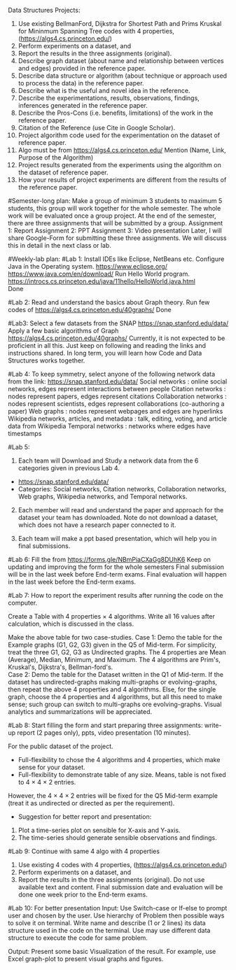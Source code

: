 Data Structures Projects:  
1. Use existing BellmanFord, Dijkstra for Shortest Path and Prims Kruskal for Mininmum Spanning Tree codes with 4 properties, (https://algs4.cs.princeton.edu/)
2. Perform experiments on a dataset, and 
3. Report the results in the three assignments (original). 
4. Describe graph dataset (about name and relationship between vertices and edges) provided in the reference paper.
5. Describe data structure or algorithm (about technique or approach used to process the data) in the reference paper. 
6. Describe what is the  useful and novel idea in the reference.
7. Describe the experimentations, results, observations, findings, inferences generated in the reference paper. 
8. Describe the Pros-Cons (i.e. benefits, limitations) of the work in the reference paper.   
9. Citation of the Reference (use Cite in Google Scholar).
10. Project algorithm code used for the experimentation on the dataset of reference paper.
11. Algo must be from https://algs4.cs.princeton.edu/ Mention (Name, Link, Purpose of the Algorithm)
12. Project results generated from the experiments using the algorithm on the dataset of reference paper.
13. How your results of project experiments are different from the results of the reference paper. 

#Semester-long plan: 
Make a group of minimum 3 students to maximum 5 students, this group will work together for the whole semester. The whole work will be evaluated once a group project. At the end of the semester, there are three assignments that will be submitted by a group. 
Assignment 1: Report
Assignment 2: PPT
Assignment 3: Video presentation
Later, I will share Google-Form for submitting these three assignments.
We will discuss this in detail in the next class or lab. 

#Weekly-lab plan:
#Lab 1: Install IDEs like Eclipse, NetBeans etc. Configure Java in the Operating system. 
https://www.eclipse.org/
https://www.java.com/en/download/
Run Hello World program. https://introcs.cs.princeton.edu/java/11hello/HelloWorld.java.html   
Done

#Lab 2: Read and understand the basics about Graph theory.
Run few codes of https://algs4.cs.princeton.edu/40graphs/
Done

#Lab3: Select a few datasets from the SNAP https://snap.stanford.edu/data/
Apply a few basic algorithms of Graph https://algs4.cs.princeton.edu/40graphs/
Currently, it is not expected to be proficient in all this. Just keep on following and reading the links and instructions shared. In long term, you will learn how Code and Data Structures works together.

#Lab 4: To keep symmetry, select anyone of the following network data from the link: https://snap.stanford.edu/data/
Social networks : online social networks, edges represent interactions between people
Citation networks : nodes represent papers, edges represent citations
Collaboration networks : nodes represent scientists, edges represent collaborations (co-authoring a paper)
Web graphs : nodes represent webpages and edges are hyperlinks
Wikipedia networks, articles, and metadata : talk, editing, voting, and article data from Wikipedia
Temporal networks : networks where edges have timestamps

#Lab 5: 
1. Each team will Download and Study a network data from the 6 categories given in previous Lab 4. 
- https://snap.stanford.edu/data/ 
- Categories: Social networks, Citation networks, Collaboration networks, Web graphs, Wikipedia networks, and Temporal networks.

2. Each member will read and understand the paper and approach for the dataset your team has downloaded. Note do not download a dataset, which does not have a research paper connected to it.

3. Each team will make a ppt based presentation, which will help you in final submissions.

#Lab 6: Fill the from https://forms.gle/NBmPiaCXaGg8DUhK6
Keep on updating and improving the form for the whole semesters
Final submission will be in the last week before End-term exams.
Final evaluation will happen in the last week before the End-term exams. 


#Lab 7: How to report the experiment results after running the code on the computer.
 
Create a Table with 4 properties × 4 algorithms. Write all 16 values after calculation, which is discussed in the class.

Make the above table for two case-studies.
Case 1: Demo the table for the Example graphs (G1, G2, G3) given in the Q5 of Mid-term. For simplicity, treat the three G1, G2, G3 as Undirected graphs. The 4 properties are Mean (Average), Median, Minimum, and Maximum. The 4 algorithms are Prim's, Kruskal's, Dijkstra's, Bellman-ford's.    
Case 2: Demo the table for the Dataset written in the Q1 of Mid-term. If the dataset has undirected-graphs making multi-graphs or evolving-graphs, then repeat the above 4 properties and 4 algorithms. Else, for the single graph, choose the 4 properties and 4 algorithms, but all this need to make sense; such group can switch to multi-graphs ore evolving-graphs. 
Visual analytics and summarizations will be appreciated.

#Lab 8: Start filling the form and start preparing three assignments: write-up report (2 pages only), ppts, video presentation (10 minutes).

For the public dataset of the project.

- Full-flexibility to chose the 4 algorithms and 4 properties, which make sense for your dataset. 
- Full-flexibility to demonstrate table of any size. Means, table is not fixed to 4  × 4 × 2 entries.

However,  the 4  × 4 × 2 entries will be fixed for the Q5 Mid-term example (treat it as undirected or directed as per the requirement).

- Suggestion for better report and presentation:
1. Plot a time-series plot on sensible for X-axis and Y-axis. 
2. The time-series should generate sensible observations and findings.


#Lab 9: Continue with same 4 algo with 4 properties
1. Use existing 4 codes with 4 properties, (https://algs4.cs.princeton.edu/)
2. Perform experiments on a dataset, and 
3. Report the results in the three assignments (original). 
Do not use available text and content. Final submission date and evaluation will be done one week prior to the End-term exams.	

#Lab 10: 
For better presentation 
Input: Use Switch-case or If-else to prompt user and chosen by the user. Use hierarchy of Problem then possible ways to solve it on terminal. Write name and describe (1 or 2 lines) its data structure used in the code on the terminal. Use may use different data structure to execute the code for same problem.

Output: Present some basic Visualization of the result. For example, use Excel graph-plot to present visual graphs and figures.
